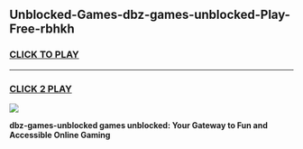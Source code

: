 
## Unblocked-Games-dbz-games-unblocked-Play-Free-rbhkh
<h3>
<a href="https://premium76.site?title=dbz-games-unblocked&ref=18A">CLICK TO PLAY</a></h3>
<hr>

<h3>
<a href="https://premium76.site?title=dbz-games-unblocked&ref=18A">CLICK 2 PLAY</a>
  
</h3>

<a href="https://premium76.site?title=dbz-games-unblocked&ref=18A"><img src="https://clearcache.store/games.png"></a>


**dbz-games-unblocked games unblocked: Your Gateway to Fun and Accessible Online Gaming**

